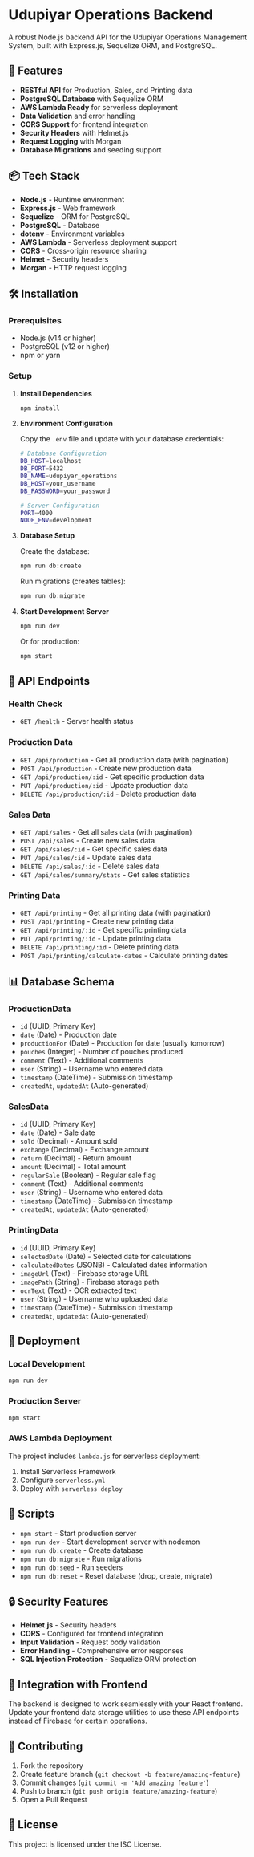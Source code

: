 # Udupiyar Operations Backend

A robust Node.js backend API for the Udupiyar Operations Management System, built with Express.js, Sequelize ORM, and PostgreSQL.

## 🚀 Features

- **RESTful API** for Production, Sales, and Printing data
- **PostgreSQL Database** with Sequelize ORM
- **AWS Lambda Ready** for serverless deployment
- **Data Validation** and error handling
- **CORS Support** for frontend integration
- **Security Headers** with Helmet.js
- **Request Logging** with Morgan
- **Database Migrations** and seeding support

## 📦 Tech Stack

- **Node.js** - Runtime environment
- **Express.js** - Web framework
- **Sequelize** - ORM for PostgreSQL
- **PostgreSQL** - Database
- **dotenv** - Environment variables
- **AWS Lambda** - Serverless deployment support
- **CORS** - Cross-origin resource sharing
- **Helmet** - Security headers
- **Morgan** - HTTP request logging

## 🛠️ Installation

### Prerequisites

- Node.js (v14 or higher)
- PostgreSQL (v12 or higher)
- npm or yarn

### Setup

1. **Install Dependencies**
   ```bash
   npm install
   ```

2. **Environment Configuration**
   
   Copy the `.env` file and update with your database credentials:
   ```bash
   # Database Configuration
   DB_HOST=localhost
   DB_PORT=5432
   DB_NAME=udupiyar_operations
   DB_HOST=your_username
   DB_PASSWORD=your_password
   
   # Server Configuration
   PORT=4000
   NODE_ENV=development
   ```

3. **Database Setup**
   
   Create the database:
   ```bash
   npm run db:create
   ```
   
   Run migrations (creates tables):
   ```bash
   npm run db:migrate
   ```

4. **Start Development Server**
   ```bash
   npm run dev
   ```
   
   Or for production:
   ```bash
   npm start
   ```

## 📡 API Endpoints

### Health Check
- `GET /health` - Server health status

### Production Data
- `GET /api/production` - Get all production data (with pagination)
- `POST /api/production` - Create new production data
- `GET /api/production/:id` - Get specific production data
- `PUT /api/production/:id` - Update production data
- `DELETE /api/production/:id` - Delete production data

### Sales Data
- `GET /api/sales` - Get all sales data (with pagination)
- `POST /api/sales` - Create new sales data
- `GET /api/sales/:id` - Get specific sales data
- `PUT /api/sales/:id` - Update sales data
- `DELETE /api/sales/:id` - Delete sales data
- `GET /api/sales/summary/stats` - Get sales statistics

### Printing Data
- `GET /api/printing` - Get all printing data (with pagination)
- `POST /api/printing` - Create new printing data
- `GET /api/printing/:id` - Get specific printing data
- `PUT /api/printing/:id` - Update printing data
- `DELETE /api/printing/:id` - Delete printing data
- `POST /api/printing/calculate-dates` - Calculate printing dates

## 📊 Database Schema

### ProductionData
- `id` (UUID, Primary Key)
- `date` (Date) - Production date
- `productionFor` (Date) - Production for date (usually tomorrow)
- `pouches` (Integer) - Number of pouches produced
- `comment` (Text) - Additional comments
- `user` (String) - Username who entered data
- `timestamp` (DateTime) - Submission timestamp
- `createdAt`, `updatedAt` (Auto-generated)

### SalesData
- `id` (UUID, Primary Key)
- `date` (Date) - Sale date
- `sold` (Decimal) - Amount sold
- `exchange` (Decimal) - Exchange amount
- `return` (Decimal) - Return amount
- `amount` (Decimal) - Total amount
- `regularSale` (Boolean) - Regular sale flag
- `comment` (Text) - Additional comments
- `user` (String) - Username who entered data
- `timestamp` (DateTime) - Submission timestamp
- `createdAt`, `updatedAt` (Auto-generated)

### PrintingData
- `id` (UUID, Primary Key)
- `selectedDate` (Date) - Selected date for calculations
- `calculatedDates` (JSONB) - Calculated dates information
- `imageUrl` (Text) - Firebase storage URL
- `imagePath` (String) - Firebase storage path
- `ocrText` (Text) - OCR extracted text
- `user` (String) - Username who uploaded data
- `timestamp` (DateTime) - Submission timestamp
- `createdAt`, `updatedAt` (Auto-generated)

## 🚀 Deployment

### Local Development
```bash
npm run dev
```

### Production Server
```bash
npm start
```

### AWS Lambda Deployment
The project includes `lambda.js` for serverless deployment:

1. Install Serverless Framework
2. Configure `serverless.yml`
3. Deploy with `serverless deploy`

## 📝 Scripts

- `npm start` - Start production server
- `npm run dev` - Start development server with nodemon
- `npm run db:create` - Create database
- `npm run db:migrate` - Run migrations
- `npm run db:seed` - Run seeders
- `npm run db:reset` - Reset database (drop, create, migrate)

## 🔒 Security Features

- **Helmet.js** - Security headers
- **CORS** - Configured for frontend integration
- **Input Validation** - Request body validation
- **Error Handling** - Comprehensive error responses
- **SQL Injection Protection** - Sequelize ORM protection

## 📱 Integration with Frontend

The backend is designed to work seamlessly with your React frontend. Update your frontend data storage utilities to use these API endpoints instead of Firebase for certain operations.

## 🤝 Contributing

1. Fork the repository
2. Create feature branch (`git checkout -b feature/amazing-feature`)
3. Commit changes (`git commit -m 'Add amazing feature'`)
4. Push to branch (`git push origin feature/amazing-feature`)
5. Open a Pull Request

## 📄 License

This project is licensed under the ISC License.